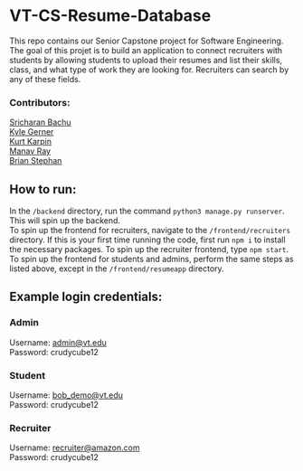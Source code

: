 # VT-CS-Resume-Database
This repo contains our Senior Capstone project for Software Engineering. The goal of this projet is to build an application to connect recruiters with students by allowing students to upload their resumes and list their skills, class, and what type of work they are looking for. Recruiters can search by any of these fields.

### Contributors:
[Sricharan Bachu](https://github.com/charanb2000)  
[Kyle Gerner](https://github.com/k-gerner)  
[Kurt Karpin](https://github.com/kkarp9)  
[Manav Ray](https://github.com/manav-ray)  
[Brian Stephan](https://github.com/briantstephan)  

## How to run:
In the `/backend` directory, run the command `python3 manage.py runserver`. This will spin up the backend.  
To spin up the frontend for recruiters, navigate to the `/frontend/recruiters` directory. If this is your first time running the code, first run `npm i` to install the necessary packages. To spin up the recruiter frontend, type `npm start`.  
To spin up the frontend for students and admins, perform the same steps as listed above, except in the `/frontend/resumeapp` directory. 

## Example login credentials:  
### Admin
Username: admin@vt.edu  
Password: crudycube12  

### Student  
Username: bob_demo@vt.edu  
Password: crudycube12

### Recruiter
Username: recruiter@amazon.com  
Password: crudycube12
